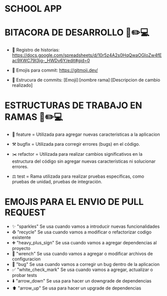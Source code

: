 # SCHOOL APP

# BITACORA DE DESARROLLO 📑✏️💻
- 📒 Registro de historias: https://docs.google.com/spreadsheets/d/10r5z4A2s0HqQwaOGIoZw4fEac9XWC79I3jg-_HWDv6Y/edit#gid=0
  
- 🎹 Emojis para commit:    https://gitmoji.dev/
  
- 🔨 Estrucura de commits: [Emoji]:[nombre rama]:[Descripcion de cambio realizado]


# ESTRUCTURAS DE TRABAJO EN RAMAS 📑✏️💻
- 🏹 feature = Utilizada para agregar nuevas caracteristicas a la aplicacion
  
- ⚒️ bugfix = Utilizada para corregir errores (bugs) en el código.
  
- ✂️ refactor = Utilizada para realizar cambios significativos en la estructura del código sin agregar nuevas características ni solucionar errores.
  
- ⚖️ test = Rama utilizada para realizar pruebas específicas, como pruebas de unidad, pruebas de integración.


# EMOJIS PARA EL ENVIO DE PULL REQUEST
- :sparkles: "sparkles"   Se usa cuando vamos a introducir nuevas funcionalidades
- :recycle: "recycle"   Se usa cuando vamos a modificar o refactorizar codigo existente
- :heavy_plus_sign: "heavy_plus_sign"   Se usa cuando vamos a agregar dependencias al proyecto
- :wrench: "wrench"   Se usa cuando vamos a agregar o modificar archivos de configuracion
- :bug: "bug"   Se usa cuando vamos a corregir un bug dentro de la aplicacion
- :white_check_mark: "white_check_mark"   Se usa cuando vamos a agregar, actualizar o probar tests
- :arrow_down: "arrow_down"   Se usa para hacer un downgrade de dependencias
- :arrow_up: "arrow_up"   Se usa para hacer un upgrade de dependencias
